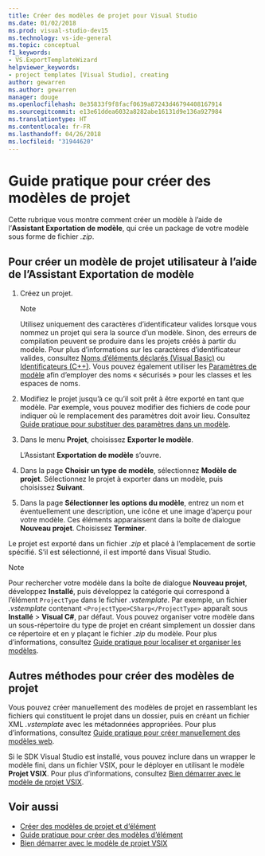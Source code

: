 ```yaml
---
title: Créer des modèles de projet pour Visual Studio
ms.date: 01/02/2018
ms.prod: visual-studio-dev15
ms.technology: vs-ide-general
ms.topic: conceptual
f1_keywords:
- VS.ExportTemplateWizard
helpviewer_keywords:
- project templates [Visual Studio], creating
author: gewarren
ms.author: gewarren
manager: douge
ms.openlocfilehash: 8e35833f9f8facf0639a87243d46794408167914
ms.sourcegitcommit: e13e61ddea6032a8282abe16131d9e136a927984
ms.translationtype: HT
ms.contentlocale: fr-FR
ms.lasthandoff: 04/26/2018
ms.locfileid: "31944620"
---
```

# <a name="how-to-create-project-templates"></a>Guide pratique pour créer des modèles de projet

Cette rubrique vous montre comment créer un modèle à l’aide de l’**Assistant Exportation de modèle**, qui crée un package de votre modèle sous forme de fichier *.zip*.

## <a name="to-create-a-user-project-template-by-using-the-export-template-wizard"></a>Pour créer un modèle de projet utilisateur à l’aide de l’Assistant Exportation de modèle

1. Créez un projet.

    > [!NOTE]
    > Utilisez uniquement des caractères d’identificateur valides lorsque vous nommez un projet qui sera la source d’un modèle. Sinon, des erreurs de compilation peuvent se produire dans les projets créés à partir du modèle. Pour plus d’informations sur les caractères d’identificateur valides, consultez [Noms d’éléments déclarés (Visual Basic)](/dotnet/visual-basic/programming-guide/language-features/declared-elements/declared-element-names) ou [Identificateurs (C++)](/cpp/cpp/identifiers-cpp). Vous pouvez également utiliser les [Paramètres de modèle](../ide/template-parameters.md) afin d’employer des noms « sécurisés » pour les classes et les espaces de noms.

1. Modifiez le projet jusqu’à ce qu’il soit prêt à être exporté en tant que modèle. Par exemple, vous pouvez modifier des fichiers de code pour indiquer où le remplacement des paramètres doit avoir lieu. Consultez [Guide pratique pour substituer des paramètres dans un modèle](../ide/how-to-substitute-parameters-in-a-template.md).

1. Dans le menu **Projet**, choisissez **Exporter le modèle**.

   L’Assistant **Exportation de modèle** s’ouvre.

1. Dans la page **Choisir un type de modèle**, sélectionnez **Modèle de projet**. Sélectionnez le projet à exporter dans un modèle, puis choisissez **Suivant**.

1. Dans la page **Sélectionner les options du modèle**, entrez un nom et éventuellement une description, une icône et une image d’aperçu pour votre modèle. Ces éléments apparaissent dans la boîte de dialogue **Nouveau projet**. Choisissez **Terminer**.

  Le projet est exporté dans un fichier *.zip* et placé à l’emplacement de sortie spécifié. S’il est sélectionné, il est importé dans Visual Studio.

>[!NOTE]
> Pour rechercher votre modèle dans la boîte de dialogue **Nouveau projet**, développez **Installé**, puis développez la catégorie qui correspond à l’élément `ProjectType` dans le fichier *.vstemplate*. Par exemple, un fichier *.vstemplate* contenant `<ProjectType>CSharp</ProjectType>` apparaît sous **Installé** > **Visual C#**, par défaut. Vous pouvez organiser votre modèle dans un sous-répertoire du type de projet en créant simplement un dossier dans ce répertoire et en y plaçant le fichier *.zip* du modèle. Pour plus d’informations, consultez [Guide pratique pour localiser et organiser les modèles](../ide/how-to-locate-and-organize-project-and-item-templates.md).

## <a name="other-ways-to-create-project-templates"></a>Autres méthodes pour créer des modèles de projet

Vous pouvez créer manuellement des modèles de projet en rassemblant les fichiers qui constituent le projet dans un dossier, puis en créant un fichier XML *.vstemplate* avec les métadonnées appropriées. Pour plus d’informations, consultez [Guide pratique pour créer manuellement des modèles web](../ide/how-to-manually-create-web-templates.md).

Si le SDK Visual Studio est installé, vous pouvez inclure dans un wrapper le modèle fini, dans un fichier VSIX, pour le déployer en utilisant le modèle **Projet VSIX**. Pour plus d’informations, consultez [Bien démarrer avec le modèle de projet VSIX](../extensibility/getting-started-with-the-vsix-project-template.md).

## <a name="see-also"></a>Voir aussi

- [Créer des modèles de projet et d’élément](../ide/creating-project-and-item-templates.md)
- [Guide pratique pour créer des modèles d’élément](../ide/how-to-create-item-templates.md)
- [Bien démarrer avec le modèle de projet VSIX](../extensibility/getting-started-with-the-vsix-project-template.md)